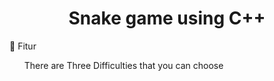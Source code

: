 <h1 align = "center"> Snake game using C++ </h1>

🚀 Fitur<br>
<ul>
 <il>There are Three Difficulties that you can choose </il>
</ul>
